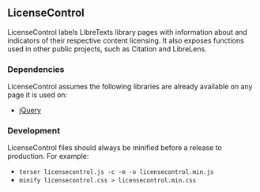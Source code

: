 ## LicenseControl

LicenseControl labels LibreTexts library pages with information about and indicators of their respective content licensing. It also exposes functions used in other public projects, such as Citation and LibreLens.

### Dependencies
LicenseControl assumes the following libraries are already available on any page it is used on:
* [jQuery](https://jquery.com)


### Development
LicenseControl files should always be minified before a release to production. For example:
* `terser licensecontrol.js -c -m -o licensecontrol.min.js`
* `minify licensecontrol.css > licensecontrol.min.css`
